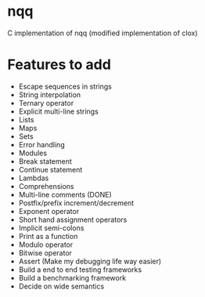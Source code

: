 # nqq
C implementation of nqq (modified implementation of clox)

# Features to add
- Escape sequences in strings
- String interpolation
- Ternary operator
- Explicit multi-line strings
- Lists
- Maps
- Sets
- Error handling
- Modules
- Break statement
- Continue statement
- Lambdas
- Comprehensions
- Multi-line comments (DONE)
- Postfix/prefix increment/decrement
- Exponent operator
- Short hand assignment operators
- Implicit semi-colons
- Print as a function
- Modulo operator
- Bitwise operator
- Assert (Make my debugging life way easier)
- Build a end to end testing frameworks
- Build a benchmarking framework
- Decide on wide semantics